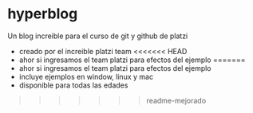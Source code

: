 # hyperblog
Un blog increible para el curso de git y github de platzi

* creado por el increible platzi team
<<<<<<< HEAD
* ahor si ingresamos el team platzi para efectos del ejemplo
=======
* ahor si ingresamos el team platzi para efectos del ejemplo
* incluye ejemplos en window, linux y mac
* disponible para todas las edades
>>>>>>> readme-mejorado
